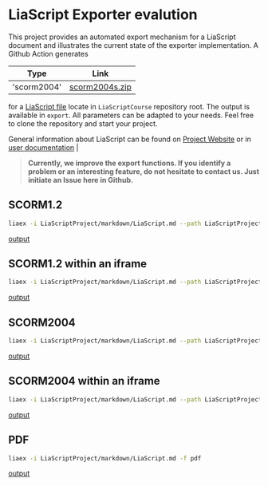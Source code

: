 # LiaScript Exporter evalution

This project provides an automated export mechanism for a LiaScript document and illustrates the current state of the exporter implementation. A Github Action generates 

| Type       | Link                                                                                |
|------------|-------------------------------------------------------------------------------------|
| 'scorm2004' | [scorm2004s.zip](https://github.com/LiaPlayground/test-exports/blob/dev/export/scorm2004.zip) |


for a [LiaScript file](https://liascript.github.io/course/?https://raw.githubusercontent.com/LiaPlayground/test-exports/dev/LiaScriptCourse/LiaScript.md#1) locate in `LiaScriptCourse` repository root. The output is available in `export`. All parameters can be adapted to your needs. Feel free to clone the repository and start your project.

General information about LiaScript can be found on [Project Website](https://liascript.github.io/) or in [user documentation](https://liascript.github.io/course/?https://raw.githubusercontent.com/LiaScript/docs/master/README.md#1)
                                                                                                             |

> __Currently, we improve the export functions. If you identify a problem or an interesting feature, do not hesitate to contact us. Just initiate an Issue here in Github.__





## SCORM1.2

``` bash
liaex -i LiaScriptProject/markdown/LiaScript.md --path LiaScriptProject -f scorm1.2 -o scorm12
```

[output](scorm12.zip)

## SCORM1.2 within an iframe


``` bash
liaex -i LiaScriptProject/markdown/LiaScript.md --path LiaScriptProject -f scorm1.2 -o scorm12 --scorm-iframe
```

[output](scorm12-iframe.zip)

## SCORM2004

``` bash
liaex -i LiaScriptProject/markdown/LiaScript.md --path LiaScriptProject -f scorm2004 -o scorm2004
```

[output](scorm2004.zip)


## SCORM2004 within an iframe

``` bash
liaex -i LiaScriptProject/markdown/LiaScript.md --path LiaScriptProject -f scorm2004 -o scorm2004 --scorm-iframe
```

[output](scorm2004-iframe.zip)

## PDF


``` bash
liaex -i LiaScriptProject/markdown/LiaScript.md -f pdf
```

[output](./output.pdf)